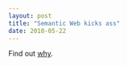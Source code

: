 ```yaml
---
layout: post
title: "Semantic Web kicks ass"
date: 2010-05-22
---
```


Find out <a href="http://clarkparsia.com/weblog/2010/05/21/the-semantic-web-kicks-ass-because/">why</a>.
